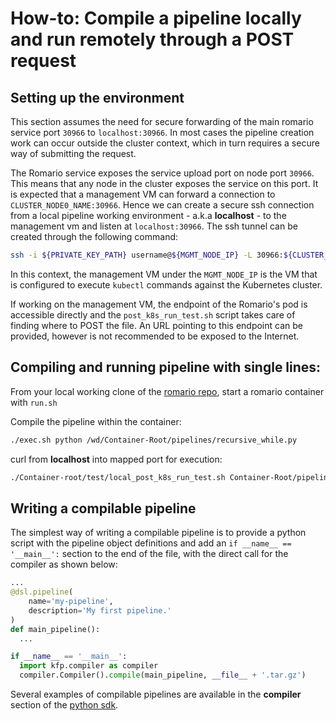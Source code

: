 # How-to: Compile a pipeline locally and run remotely through a POST request

## Setting up the environment

This section assumes the need for secure forwarding of the main romario service port `30966` to `localhost:30966`. In most cases the pipeline creation work can occur outside the cluster context, which in turn requires a secure way of submitting the request.

The Romario service exposes the service upload port on node port `30966`. This means that any node in the cluster exposes the service on this port. It is expected that a management VM can forward a connection to `CLUSTER_NODE0_NAME:30966`. Hence we can create a secure ssh connection from a local pipeline working environment - a.k.a __localhost__ - to the management vm and listen at `localhost:30966`. The ssh tunnel can be created through the following command:

```sh
ssh -i ${PRIVATE_KEY_PATH} username@${MGMT_NODE_IP} -L 30966:${CLUSTER_NODE0_NAME}:30699
```

In this context, the management VM under the `MGMT_NODE_IP` is the VM that is configured to execute `kubectl` commands against the Kubernetes cluster.

If working on the management VM, the endpoint of the Romario's pod is accessible directly and the `post_k8s_run_test.sh` script takes care of finding where to POST the file. An URL pointing to this endpoint can be provided, however is not recommended to be exposed to the Internet.

## Compiling and running pipeline with single lines:

From your local working clone of the [romario repo](http://github.com/bhgedigital/romario), start a romario container with `run.sh`

Compile the pipeline within the container:

```sh
./exec.sh python /wd/Container-Root/pipelines/recursive_while.py
```

curl from __localhost__ into mapped port for execution:

```sh
./Container-root/test/local_post_k8s_run_test.sh Container-Root/pipelines/recursive_while.py.tar.gz
```

## Writing a compilable pipeline

The simplest way of writing a compilable pipeline is to provide a python script with the pipeline object definitions and add an `if __name__ == '__main__':` section to the end of the file, with the direct call for the compiler as shown below:

```python
...
@dsl.pipeline(
    name='my-pipeline',
    description='My first pipeline.'
)
def main_pipeline():
  ...

if __name__ == '__main__':
  import kfp.compiler as compiler
  compiler.Compiler().compile(main_pipeline, __file__ + '.tar.gz')
```

Several examples of compilable pipelines are available in the __compiler__ section of the [python sdk](https://github.com/kubeflow/pipelines/tree/master/sdk/python/tests/compiler/testdata).
